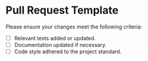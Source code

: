# Pull Request Template

Please ensure your changes meet the following criteria:

- [ ] Relevant tests added or updated.
- [ ] Documentation updated if necessary.
- [ ] Code style adhered to the project standard.
